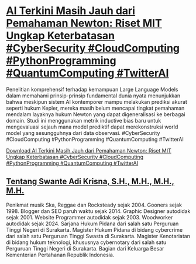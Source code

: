 # [AI Terkini Masih Jauh dari Pemahaman Newton: Riset MIT Ungkap Keterbatasan #CyberSecurity #CloudComputing #PythonProgramming #QuantumComputing #TwitterAI](https://swanteadikrisna.com/ai/website/61/ai-terkini-masih-jauh-dari-pemahaman-newton-riset-mit-ungkap-keterbatasan/)

Penelitian komprehensif terhadap kemampuan Large Language Models dalam memahami prinsip-prinsip fundamental dunia nyata menunjukkan bahwa meskipun sistem AI kontemporer mampu melakukan prediksi akurat seperti hukum Kepler, mereka masih belum mencapai tingkat pemahaman mendalam layaknya hukum Newton yang dapat digeneralisasi ke berbagai domain. Studi ini menggunakan metrik inductive bias baru untuk mengevaluasi sejauh mana model prediktif dapat merekonstruksi world model yang sesungguhnya dari data observasi. #CyberSecurity #CloudComputing #PythonProgramming #QuantumComputing #TwitterAI 

[Download AI Terkini Masih Jauh dari Pemahaman Newton: Riset MIT Ungkap Keterbatasan #CyberSecurity #CloudComputing #PythonProgramming #QuantumComputing #TwitterAI](https://swanteadikrisna.com/ai/website/61/ai-terkini-masih-jauh-dari-pemahaman-newton-riset-mit-ungkap-keterbatasan/)


## [Tentang Swante Adi Krisna, S.H., M.H., M.H., M.H.](https://swanteadikrisna.com/)

Penikmat musik Ska, Reggae dan Rocksteady sejak 2004. Gooners sejak 1998. Blogger dan SEO paruh waktu sejak 2014. Graphic Designer autodidak sejak 2001. Website Programmer autodidak sejak 2003. Woodworker autodidak sejak 2024. Sarjana Hukum Pidana dari salah satu Perguruan Tinggi Negeri di Surakarta. Magister Hukum Pidana di bidang cybercrime dari salah satu Perguruan Tinggi Swasta di Surakarta. Magister Kenotariatan di bidang hukum teknologi, khususnya cybernotary dari salah satu Perguruan Tinggi Negeri di Surakarta. Bagian dari Keluarga Besar Kementerian Pertahanan Republik Indonesia.